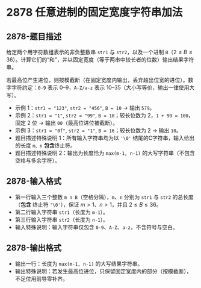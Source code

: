 # 2878 任意进制的固定宽度字符串加法

## 2878-题目描述

给定两个用字符数组表示的非负整数串 `str1` 与 `str2`，以及一个进制 `B`（$2 ≤ B ≤ 36$）。计算它们的“和”，并以固定宽度（等于两串中较长者的位数）输出结果字符串。

若最高位产生进位，则按模截断（在固定宽度内输出，丢弃超出位宽的进位）。数字字符约定：`0-9` 表示 $0–9$，`A-Z/a-z` 表示 $10–35$（大小写等价，输出一律使用大写）。

- 示例 1：`str1 = "123"`, `str2 = "456"`, `B = 10` → 输出 `579`。
- 示例 2：`str1 = "1"`, `str2 = "99"`, `B = 10`；较长位数为 $2$，`1 + 99 = 100`，固定 $2$ 位 → 输出 `00`（最高位进位被截断）。
- 示例 3：`str1 = "0f"`, `str2 = "1"`, `B = 16`；较长位数为 $2$ → 输出 `10`。
- 题目描述特殊说明 1：所有输入字符串均为以 `'\0'` 结尾的C字符串，输入给出的长度 `m、n` **包含**终止符。
- 题目描述特殊说明 2：输出为长度恰为 `max(m-1, n-1)` 的大写字符串（不包含空格与多余字符）。

## 2878-输入格式

- 第一行输入三个整数 `m n B`（空格分隔），`m`、`n` 分别为 `str1` 与 `str2` 的总长度（**包含** 终止符 `'\0'`），保证 $m > 1$、$n > 1$，并且 $2 ≤ B ≤ 36$。
- 第二行输入字符串 `str1`（长度为 `m-1`）。
- 第三行输入字符串 `str2`（长度为 `n-1`）。
- 输入特殊说明：输入字符串仅包含 `0-9`、`A-Z`、`a-z`，不含符号与空白。

## 2878-输出格式

- 输出一行：长度为 `max(m-1, n-1)` 的大写结果字符串。
- 输出特殊说明：若发生最高位进位，只保留固定宽度内的部分（按模截断），不足位用前导零补齐。
